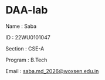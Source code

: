 # DAA-lab

Name : Saba

ID : 22WU0101047

Section : CSE-A

Program : B.Tech

Email : saba.md_2026@woxsen.edu.in

